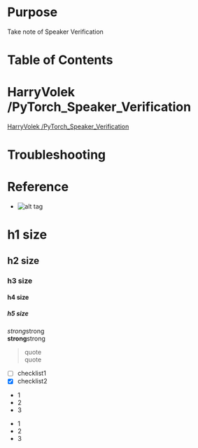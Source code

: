 # Purpose  
Take note of Speaker Verification  

# Table of Contents  

#  HarryVolek /PyTorch_Speaker_Verification  
[ HarryVolek /PyTorch_Speaker_Verification ](https://github.com/HarryVolek/PyTorch_Speaker_Verification?fbclid=IwAR0ROhwtLOKXtnalGWkHmSEghdlZCFA1hywtbFilBhHxfNqDGqwzh2sfcBI)  



# Troubleshooting


# Reference


* []()
![alt tag]()

# h1 size

## h2 size

### h3 size

#### h4 size

##### h5 size

*strong*strong  
**strong**strong  

> quote  
> quote

- [ ] checklist1
- [x] checklist2

* 1
* 2
* 3

- 1
- 2
- 3
